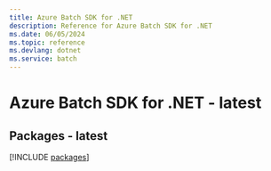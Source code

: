 ```yaml
---
title: Azure Batch SDK for .NET
description: Reference for Azure Batch SDK for .NET
ms.date: 06/05/2024
ms.topic: reference
ms.devlang: dotnet
ms.service: batch
---
```

# Azure Batch SDK for .NET - latest
## Packages - latest
[!INCLUDE [packages](batch-index.md)]